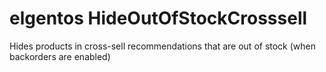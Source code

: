 # elgentos HideOutOfStockCrosssell

Hides products in cross-sell recommendations that are out of stock (when backorders are enabled)
